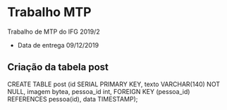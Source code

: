 # Trabalho MTP
Trabalho de MTP do IFG 2019/2

* Data de entrega
09/12/2019

## Criação da tabela post
CREATE TABLE post (id SERIAL PRIMARY KEY, texto VARCHAR(140) NOT NULL, imagem bytea, pessoa_id int, FOREIGN KEY (pessoa_id) REFERENCES pessoa(id), data TIMESTAMP);
